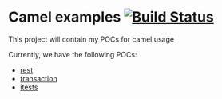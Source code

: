 Camel examples [![Build Status](https://travis-ci.org/arnaud-deprez/camel-examples.svg?branch=master)](https://travis-ci.org/arnaud-deprez/camel-examples)
==============

This project will contain my POCs for camel usage

Currently, we have the following POCs: 

* [rest](rest/README.md)
* [transaction](transaction/README.md)
* [itests](itests/README.md)